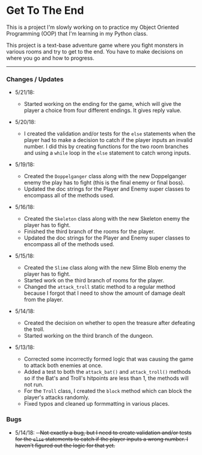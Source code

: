 # Get To The End

This is a project I'm slowly working on to practice my Object Oriented Programming (OOP) that I'm learning in my Python class.

This project is a text-base adventure game where you fight monsters in various rooms and try to get to the end. You have to make decisions on where you go and how to progress.

---

### Changes / Updates

* 5/21/18:
   - Started working on the ending for the game, which will give the player a choice from four different endings. It gives reply value.

* 5/20/18:
   - I created the validation and/or tests for the `else` statements when the player had to make a decision to catch if the player inputs an invalid number. I did this by creating functions for the two room branches and using a `while` loop in the `else` statement to catch wrong inputs.

* 5/19/18:
   - Created the `Doppelganger` class along with the new Doppelganger enemy the play has to fight (this is the final enemy or final boss).
   - Updated the doc strings for the Player and Enemy super classes to encompass all of the methods used.

* 5/16/18:
   - Created the `Skeleton` class along with the new Skeleton enemy the player has to fight.
   - Finished the third branch of the rooms for the player.
   - Updated the doc strings for the Player and Enemy super classes to encompass all of the methods used.

* 5/15/18:
   - Created the `Slime` class along with the new Slime Blob enemy the player has to fight.
   - Started work on the third branch of rooms for the player.
   - Changed the `attack_troll` static method to a regular method because I forgot that I need to show the amount of damage dealt from the player.

* 5/14/18:
   - Created the decision on whether to open the treasure after defeating the troll.
   - Started working on the third branch of the dungeon.

* 5/13/18:
   - Corrected some incorrectly formed logic that was causing the game to attack both enemies at once.
   - Added a test to both the `attack_bat()` and `attack_troll()` methods so if the Bat's and Troll's hitpoints are less than 1, the methods will not run.
   - For the `Troll` class, I created the `block` method which can block the player's attacks randomly.
   - Fixed typos and cleaned up formmatting in various places.


### Bugs

* 5/14/18:
   ~~- Not exactly a bug, but I need to create validation and/or tests for the `else` statements to catch if the player inputs a wrong number. I haven't figured out the logic for that yet.~~
